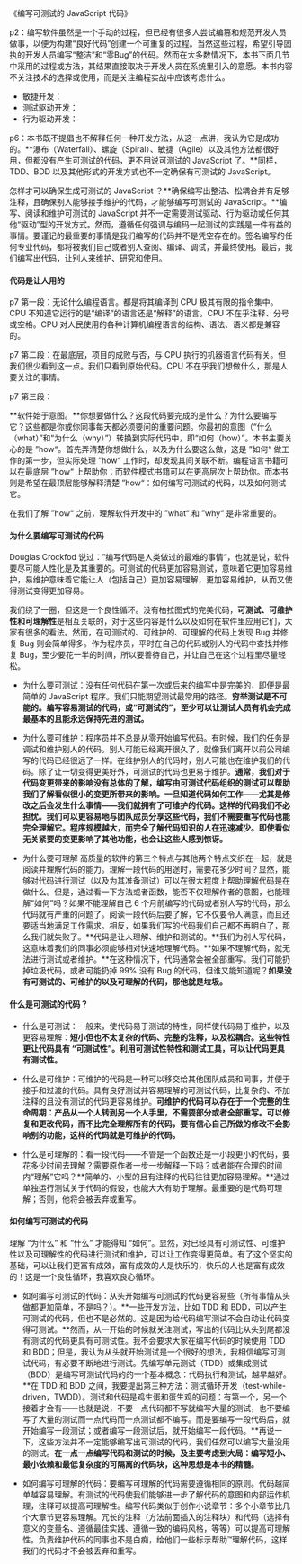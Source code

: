 《编写可测试的 JavaScript 代码》

p2：编写软件虽然是一个手动的过程，但已经有很多人尝试编篡和规范开发人员做事，以便为构建“良好代码”创建一个可重复的过程。当然这些过程，希望引导固执的开发人员编写“整洁”和“零Bug”的代码。然而在大多数情况下，本书下面几节中采用的过程或方法，其结果直接取决于开发人员在系统里引入的意愿。本书内容不关注技术的选择或使用，而是关注编程实战中应该考虑什么。

- 敏捷开发：
- 测试驱动开发：
- 行为驱动开发：

p6：本书既不提倡也不解释任何一种开发方法，从这一点讲，我认为它是成功的。**瀑布（Waterfall）、螺旋（Spiral）、敏捷（Agile）以及其他方法都很好用，但都没有产生可测试的代码，更不用说可测试的 JavaScript 了。**同样，TDD、BDD 以及其他形式的开发方式也不一定确保有可测试的 JavaScript。

怎样才可以确保生成可测试的 JavaScript ？**确保编写出整洁、松耦合并有足够注释，且确保别人能够接手维护的代码，才能够编写可测试的 JavaScript。**编写、阅读和维护可测试的 JavaScript 并不一定需要测试驱动、行为驱动或任何其他“驱动”型的开发方式。然而，遵循任何强调与编码一起测试的实践是一件有益的事情。要谨记的最重要的事情是我们编写的代码并不是凭空存在的。签名编写的任何专业代码，都将被我们自己或者别人查阅、编译、调试，并最终使用。最后，我们编写出代码，让别人来维护、研究和使用。

#### 代码是让人用的

p7 第一段：无论什么编程语言。都是将其编译到 CPU 极其有限的指令集中。CPU 不知道它运行的是“编译”的语言还是“解释”的语言。CPU 不在乎注释、分号或空格。CPU 对人民使用的各种计算机编程语言的结构、语法、语义都是兼容的。

p7 第二段：在最底层，项目的成败与否，与 CPU 执行的机器语言代码有关。但我们很少看到这一点。我们只看到原始代码。CPU 不在乎我们想做什么，那是人要关注的事情。

p7 第三段：

**软件始于意图。**你想要做什么？这段代码要完成的是什么？为什么要编写它？这些都是你或你同事每天都必须要问的重要问题。你最初的意图（“什么（what）”和“为什么（why）”）转换到实际代码中，即“如何（how）”。本书主要关心的是 ”how“。首先弄清楚你想做什么，以及为什么要这么做，这是 ”如何“ 做工作的第一步，但实际处理 ”how“ 工作时，却发现其间关联不断。编程语言书籍可以在最底层 ”how“ 上帮助你；而软件模式书籍可以在更高层次上帮助你。而本书则是希望在最顶层能够解释清楚 ”how“：如何编写可测试的代码，以及如何测试它。

在我们了解 ”how“ 之前，理解软件开发中的 ”what“ 和 ”why“ 是非常重要的。

#### 为什么要编写可测试的代码

Douglas Crockfod 说过：”编写代码是人类做过的最难的事情“，也就是说，软件要尽可能人性化是及其重要的。可测试的代码更加容易测试，意味着它更加容易维护，易维护意味着它能让人（包括自己）更加容易理解，更加容易维护，从而又使得测试变得更加容易。

我们绕了一圈，但这是一个良性循环。没有柏拉图式的完美代码，**可测试、可维护性和可理解性**是相互关联的，对于这些内容是什么以及如何在软件里应用它们，大家有很多的看法。然而，在可测试的、可维护的、可理解的代码上发现 Bug 并修复 Bug 则会简单得多。作为程序员，平时在自己的代码或别人的代码中查找并修复 Bug，至少要花一半的时间，所以要善待自己，并让自己在这个过程里尽量轻松。

- 为什么要可测试：没有任何代码在第一次或后来的编写中是完美的，即便是最简单的 JavaScript 程序。我们只能期望测试最常用的路径。**穷举测试是不可能的。编写容易测试的代码，或“可测试的”，至少可以让测试人员有机会完成最基本的且能永远保持先进的测试。**

- 为什么要可维护：程序员并不总是从零开始编写代码。有时候，我们的任务是调试和维护别人的代码。别人可能已经离开很久了，就像我们离开以前公司编写的代码已经很远了一样。在维护别人的代码时，别人可能也在维护我们的代码。除了让一切变得更美好外，可测试的代码也更易于维护。**通常，我们对于代码变更带来的影响没有总体的了解，编写由可测试代码组织的测试可以帮助我们了解看似很小的变更所带来的影响。一旦知道代码如何工作——尤其是修改之后会发生什么事情——我们就拥有了可维护的代码。这样的代码我们不必担忧。我们可以更容易地与团队成员分享这些代码，我们不需要重写代码也能完全理解它。程序规模越大，而完全了解代码知识的人在迅速减少。即使看似无关紧要的变更影响了其他功能，也会让这些人感到惊讶。**

- 为什么要可理解
高质量的软件的第三个特点与其他两个特点交织在一起，就是阅读并理解代码的能力。理解一段代码的用途时，需要花多少时间？显然，能够对代码进行测试（以及为其准备测试）可以在很大程度上帮助理解代码是在做什么。但是，通过看一下方法或者函数，能否不仅理解作者的意图，也能理解“如何”吗？如果不能理解自己 6 个月前编写的代码或者别人写的代码，那么代码就有严重的问题了。阅读一段代码后要了解，它不仅要令人满意，而且还要适当地满足工作需求。相反，如果我们写的代码我们自己都不再明白了，那么我们就失败了。**代码是让人理解、维护和测试的。**我们为别人写代码，这意味着我们的同事必须能够相对快速地理解代码。**如果不理解代码，就无法进行测试或者维护。**在这种情况下，代码通常会被全部重写。我们可能扔掉垃圾代码，或者可能扔掉 99% 没有 Bug 的代码，但谁又能知道呢？**如果没有可测试的、可维护的以及可理解的代码，那他就是垃圾。**

#### 什么是可测试的代码？

- 什么是可测试：一般来，使代码易于测试的特性，同样使代码易于维护，以及更容易理解：**短小但也不太复杂的代码、完整的注释，以及松耦合。这些特性更让代码具有 “可测试性”。利用可测试性特性和测试工具，可以让代码更具有测试性。**

- 什么是可维护：可维护的代码是一种可以移交给其他团队成员和同事，并便于接手和过渡的代码。具有良好测试并容易理解的可测试代码，比复杂的、不加注释的且没有测试的代码更容易维护。**可维护的代码可以存在于一个完整的生命周期：产品从一个人转到另一个人手里，不需要部分或者全部重写。可以修复和更改代码，而不比完全理解所有的代码，要有信心自己所做的修改不会影响别的功能，这样的代码就是可维护的代码。**

- 什么是可理解的：看一段代码——不管是一个函数还是一小段更小的代码，要花多少时间去理解？需要原作者一步一步解释一下吗？或者能在合理的时间内“理解”它吗？**简单的、小型的且有注释的代码往往更加容易理解。**通过单独运行测试关于代码的假设，也能大大有助于理解。最重要的是代码可理解；否则，他将会被丢弃或重写。

#### 如何编写可测试的代码

理解 “为什么” 和 “什么” 才能得知 “如何”。显然，对已经具有可测试性、可维护性以及可理解性的代码进行测试和维护，可以让工作变得更简单。有了这个坚实的基础，可以让我们更富有成效，富有成效的人是快乐的，快乐的人也是富有成效的！这是一个良性循环，我喜欢良心循环。

- 如何编写可测试的代码：从头开始编写可测试的代码更容易些（所有事情从头做都更加简单，不是吗？）。**一些开发方法，比如 TDD 和 BDD，可以产生可测试的代码，但也不是必然的。这是因为给代码编写测试不会自动让代码变得可测试。**然而，从一开始的时候就关注测试，写出的代码比从头到尾都没有测试的代码更具有可测试性。我不会要求大家在编写代码的时候使用 TDD 和 BDD；但是，我认为从头就开始测试是一个很好的想法，我相信编写可测试代码，有必要不断地进行测试。先编写单元测试（TDD）或集成测试（BDD）是编写可测试代码的的一个基本概念：代码执行和测试，越早越好。**在 TDD 和 BDD 之间，我要提出第三种方法：测试循环开发（test-while-driven，TWDD）。测试和代码是鸡生蛋和蛋生鸡的问题：有第一个，另一个接着才会有——也就是说，不要一点代码都不写就编写大量的测试，也不要编写了大量的测试而一点代码而一点测试都不编写。而是要编写一段代码后，就开始编写一段测试；或者编写一段测试后，就开始编写一段代码。**再说一下，这些方法并不一定能够编写出可测试的代码，我们任然可以编写大量没用的测试。**在一点一点编写代码和测试的时候，及主要考虑到大局：编写短小、最小依赖和最低复杂度的可隔离的代码块，这种思想是本书的精髓。**

- 如何编写可理解的代码：要编写可理解的代码需要遵循相同的原则。代码越简单越容易理解。有测试的代码使我们能够进一步了解代码的意图和内部运作机理，注释可以提高可理解性。编写代码类似于创作小说章节：多个小章节比几个大章节更容易理解。冗长的注释（方法前面插入的注释块）和代码（选择有意义的变量名、遵循最佳实践、遵循一致的编码风格，等等）可以提高可理解性。负责维护代码的同事也不是白痴，给他们一些标示帮助™理解代码，这样我们的代码才不会被丢弃和重写。

